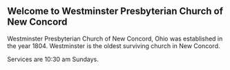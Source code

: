 ---
---
## Welcome to Westminster Presbyterian Church of New Concord

Westminster Presbyterian Church of New Concord, Ohio was established in the year 1804.  Westminster is the oldest surviving church in New Concord.

Services are 10:30 am Sundays.

